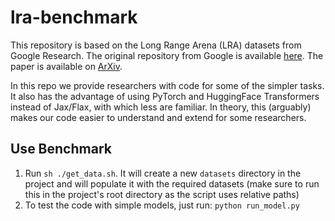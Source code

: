 # lra-benchmark

This repository is based on the Long Range Arena (LRA) datasets from Google Research. The original repository from Google is available [here](https://github.com/google-research/long-range-arena). The paper is available on [ArXiv](https://arxiv.org/pdf/2011.04006.pdf).

In this repo we provide researchers with code for some of the simpler tasks. It also has the advantage of using PyTorch and HuggingFace Transformers instead of Jax/Flax, with which less are familiar. In theory, this (arguably) makes our code easier to understand and extend for some researchers.

## Use Benchmark
1. Run `sh ./get_data.sh`. It will create a new `datasets` directory in the project and will populate it with the required datasets (make sure to run this in the project's root directory as the script uses relative paths)
2. To test the code with simple models, just run: `python run_model.py`

